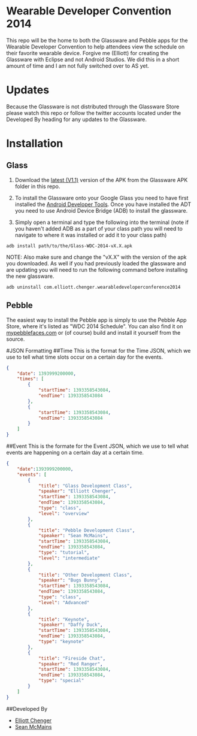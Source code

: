 Wearable Developer Convention 2014
==================================

This repo will be the home to both the Glassware and Pebble apps for the Wearable Developer Convention to help attendees view the schedule on their favorite wearable device. Forgive me (Elliott) for creating the Glassware with Eclipse and not Android Studios. We did this in a short amount of time and I am not fully switched over to AS yet. 

# Updates
Because the Glassware is not distributed through the Glassware Store please watch this repo or follow the twitter accounts located under the Developed By heading for any updates to the Glassware. 

# Installation

## Glass
1. Download the [latest (V1.1)](https://github.com/erchenger/Wearable-Developer-Convention-2014/tree/master/Glassware%20APK/Glass-WDC-2014-v1.1.apk) version of the APK from the Glassware APK folder in this repo.

2. To install the Glassware onto your Google Glass you need to have first installed the [Android Developer Tools](http://developer.android.com/sdk/installing/bundle.html). Once you have installed the ADT you need to use Android Device Bridge (ADB) to install the glassware. 

3. Simply open a terminal and type the following into the terminal (note if you haven't added ADB as a part of your class path you will need to navigate to where it was installed or add it to your class path)

```
adb install path/to/the/Glass-WDC-2014-vX.X.apk 
```
NOTE: Also make sure and change the "vX.X" with the version of the apk you downloaded. As well if you had previously loaded the glassware and are updating you will need to run the following command before installing the new glassware.

```
adb uninstall com.elliott.chenger.wearabledeveloperconference2014
```

## Pebble

The easiest way to install the Pebble app is simply to use the Pebble App Store, where it's listed as "WDC 2014 Schedule". You can also find it on [mypebblefaces.com](http://www.mypebblefaces.com/apps/2509/10559/) or (of course) build and install it yourself from the source.

#JSON Formatting
##Time
This is the format for the Time JSON, which we use to tell what time slots occur on a certain day for the events.
```json
{
    "date": 1393999200000,
    "times": [
        {
            "startTime": 1393358543084,
            "endTime": 1393358543084
        },
        {
            "startTime": 1393358543084,
            "endTime": 1393358543084
        }
    ]
}
```
##Event 
This is the formate for the Event JSON, which we use to tell what events are happening on a certain day at a certain time.
```json
{
    "date":1393999200000,
    "events": [
        {
            "title": "Glass Development Class",
            "speaker": "Elliott Chenger",
            "startTime": 1393358543084,
            "endTime": 1393358543084,
            "type": "class",
            "level": "overview"
        },
        {
            "title": "Pebble Development Class",
            "speaker": "Sean McMains",
            "startTime": 1393358543084,
            "endTime": 1393358543084,
            "type": "tutorial",
            "level": "intermediate"
        },
        {
            "title": "Other Development Class",
            "speaker": "Bugs Bunny",
            "startTime": 1393358543084,
            "endTime": 1393358543084,
            "type": "class",
            "level": "Advanced"
        },
        {
            "title": "Keynote",
            "speaker": "Daffy Duck",
            "startTime": 1393358543084,
            "endTime": 1393358543084,
            "type": "keynote"
        },
        {
            "title": "Fireside Chat",
            "speaker": "Red Ranger",
            "startTime": 1393358543084,
            "endTime": 1393358543084,
            "type": "special"
        }
    ]
}
```

##Developed By
- [Elliott Chenger](https://twitter.com/Echenger)
- [Sean McMains](https://twitter.com/SeanMcTex)

